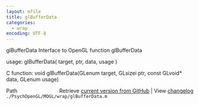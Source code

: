 ```yaml
---
layout: mfile
title: glBufferData
categories:
  - wrap
encoding: UTF-8
---
```


glBufferData  Interface to OpenGL function glBufferData

usage:  glBufferData\( target, ptr, data, usage \)

C function:  void glBufferData\(GLenum target, GLsizei ptr, const GLvoid\* data, GLenum usage\)


<div class="code_header" style="text-align:right;">
  <span style="float:left;">Path&nbsp;&nbsp;</span> <span class="counter">Retrieve <a href=
  "https://raw.github.com/Psychtoolbox-3/Psychtoolbox-3/beta/./PsychOpenGL/MOGL/wrap/glBufferData.m">current version from GitHub</a> | View <a href=
  "https://github.com/Psychtoolbox-3/Psychtoolbox-3/commits/beta/./PsychOpenGL/MOGL/wrap/glBufferData.m">changelog</a></span>
</div>
<div class="code">
  <code>./PsychOpenGL/MOGL/wrap/glBufferData.m</code>
</div>
